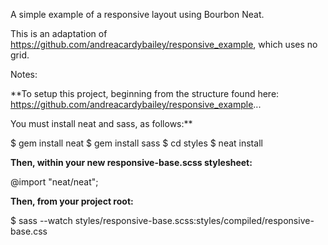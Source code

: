 A simple example of a responsive layout using Bourbon Neat. 

This is an adaptation of https://github.com/andreacardybailey/responsive_example, which uses no grid.

Notes:

**To setup this project, beginning from the structure found here: https://github.com/andreacardybailey/responsive_example...

You must install neat and sass, as follows:**

$ gem install neat
$ gem install sass
$ cd styles
$ neat install

**Then, within your new responsive-base.scss stylesheet:**

@import "neat/neat";

**Then, from your project root:**

$ sass --watch styles/responsive-base.scss:styles/compiled/responsive-base.css